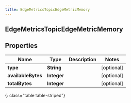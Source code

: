 ```yaml
---
title: EdgeMetricsTopicEdgeMetricMemory
---
```

## EdgeMetricsTopicEdgeMetricMemory


## Properties

| Name | Type | Description | Notes |
| ------------ | ------------- | ------------- | ------------- |
| **type** | <!----><!---->**String**<!----> |  |  [optional] |
| **availableBytes** | <!----><!---->**Integer**<!----> |  |  [optional] |
| **totalBytes** | <!----><!---->**Integer**<!----> |  |  [optional] |
{: class="table table-striped"}



